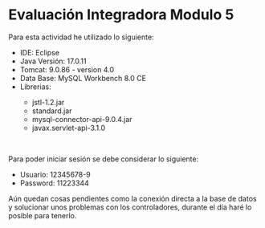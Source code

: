 <h1>Evaluación Integradora Modulo 5 </h1>
<p>Para esta actividad he utilizado lo siguiente: </p>
<ul>
  <li>IDE: Eclipse</li>
  <li>Java Versión: 17.0.11</li>
  <li>Tomcat: 9.0.86 - version 4.0</li>
  <li>Data Base: MySQL Workbench 8.0 CE</li>
  <li>Librerias:</li>
    <ul>
      <li>jstl-1.2.jar</li>
      <li>standard.jar</li>
      <li>mysql-connector-api-9.0.4.jar</li>
      <li>javax.servlet-api-3.1.0</li>
    </ul>
</ul>
<br>

<p>Para poder iniciar sesión se debe considerar lo siguiente: </p>
    <ul>
      <li>Usuario: 12345678-9</li>
      <li>Password: 11223344</li>
    </ul>

<p>Aún quedan cosas pendientes como la conexión directa a la base de datos y solucionar unos problemas con los controladores, durante el día haré lo posible para tenerlo. </p>
